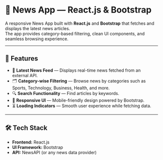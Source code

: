 # 📰 News App — React.js & Bootstrap

A responsive News App built with **React.js** and **Bootstrap** that fetches and displays the latest news articles.  
The app provides category-based filtering, clean UI components, and seamless browsing experience.

---

## 🚀 Features

- 📑 **Latest News Feed** — Displays real-time news fetched from an external API.  
- 🗂️ **Category-wise Filtering** — Browse news by categories such as Sports, Technology, Business, Health, and more.  
- 🔍 **Search Functionality** — Find articles by keywords.  
- 📱 **Responsive UI** — Mobile-friendly design powered by Bootstrap.  
- ⏳ **Loading Indicators** — Smooth user experience while fetching data.  

---

## 🛠️ Tech Stack

- **Frontend:** React.js  
- **UI Framework:** Bootstrap  
- **API:** NewsAPI (or any news data provider)  
